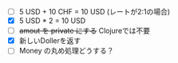 - [ ] 5 USD + 10 CHF = 10 USD (レートが2:1の場合)
- [x] 5 USD * 2 = 10 USD
- [ ] ~~amout を private にする~~ Clojureでは不要
- [x] 新しいDollerを返す
- [ ] Money の丸め処理どうする？